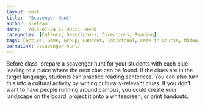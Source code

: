 ```yaml
---
layout: post
title:  "Scavenger Hunt"
author: sleteam
date:   2015-07-24 12:00:21 -0400
categories: [Culture, Descriptors, Directions, Reading]
tags: [Active, Game, Group, Handout, Individual, Late in Course, Midway, Partner, Review]
permalink: /scavenger-hunt/
---
```

Before class, prepare a scavenger hunt for your students with each clue leading to a place where the next clue can be found. If the clues are in the target language, students can practice reading sentences. You can also turn this into a cultural activity by writing culturally-relevant clues. If you don’t want to have people running around campus, you could create your landscape on the board, project it onto a whitescreen, or print handouts.
